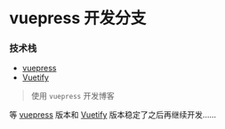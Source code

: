 # 										vuepress 开发分支


### 技术栈

* [vuepress](https://vuepress.vuejs.org/zh/)
* [Vuetify](https://vuetifyjs.com/zh-Hans)

> 使用 `vuepress` 开发博客

等 [vuepress](https://vuepress.vuejs.org/zh/) 版本和 [Vuetify](https://vuetifyjs.com/zh-Hans) 版本稳定了之后再继续开发……